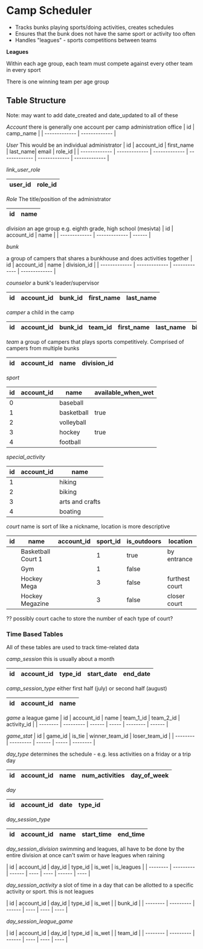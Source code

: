 # Camp Scheduler

* Tracks bunks playing sports/doing activities, creates schedules
* Ensures that the bunk does not have the same sport or activity too often
* Handles "leagues" - sports competitions between teams


**Leagues**

Within each age group, each team must compete against every other team in every sport

There is one winning team per age group

## Table Structure 

Note:  may want to add date_created and date_updated to all of these

_Account_
there is generally one account per camp administration office
| id  | camp_name |
| ------------- | ------------- |


_User_
This would be an individual administrator
| id  | account_id | first_name | last_name| email | role_id |
| ------------- | ------------- | ------------- | ------------- | ------------- | ------------- |

_link_user_role_

| user_id | role_id |
| ------- | ------- |

_Role_
The title/position of the administrator


| id  | name |
| --------- | --------- | 


_division_
an age group e.g. eighth grade, high school (mesivta)
| id  | account_id | name | 
| ------------- | ------------- | ------ |

_bunk_

a group of campers that shares a bunkhouse and does activities together
| id  | account_id | name | division_id |
| ------------- | ------------- | ------------- | ------------- |

_counselor_
a bunk's leader/supervisor

| id  | account_id | bunk_id | first_name | last_name|
| -------- | --------- | --------- |  --------- | ------- |

_camper_
a child in the camp

| id |  account_id | bunk_id | team_id | first_name | last_name | birth_date |
| -------- | --------- | --------- |  --------- |  --------- |  --------- | ------ |


_team_
a group of campers that plays sports competitively.  Comprised of campers from multiple bunks

| id |  account_id | name | division_id |
| -------- | --------- | --------- | ------- |

_sport_


| id |  account_id | name | available_when_wet | 
| -------- | --------- | ------- | ---- |
0 | | baseball | 
1 |  | basketball | true |
2 |  | volleyball | 
3 |  | hockey | true |
4 |  | football | 

_special_activity_

| id |  account_id | name |
| -------- | --------- | ------ |
1 |  | hiking |
2 |  | biking |
3 |  | arts and crafts |
4 |  | boating |


_court_
name is sort of like a nickname, location is more descriptive

| id | name | account_id | sport_id | is_outdoors | location | 
| -------- | --------- | ------- | ------ | ----- | ---- |
| | Basketball Court 1 |  | 1  | true | by entrance |
| | Gym | |  1  | false | |
| | Hockey Mega |  | 3  | false |  furthest court |
| | Hockey Megazine |  | 3  | false |  closer court |

?? possibly court cache to store the number of each type of court?

### Time Based Tables
All of these tables are used to track time-related data


_camp_session_
this is usually about a month

| id |  account_id | type_id | start_date | end_date | 
| -------- | --------- | --------- |  --------- | ------ |


_camp_session_type_
either first half (july) or second half (august)

| id |  account_id | name |
| -------- | --------- | ------ |

_game_
a league game
| id |  account_id | name | team_1_id | team_2_id | activity_id |
| -------- | --------- | ------ | ----- | -------- | ------ |

_game_stat_
| id | game_id | is_tie | winner_team_id | loser_team_id |
| -------- | --------- | ------ | ----- | -------- | 


_day_type_
determines the schedule - e.g. less activities on a friday or a trip day

| id |  account_id | name | num_activities | day_of_week
| -------- | --------- | ------ | ---- | ----- |


_day_


| id |  account_id | date | type_id |
| -------- | --------- | ------ | ---- |

_day_session_type_

| id |  account_id | name | start_time | end_time | 
| -------- | --------- | ------ | ---- | ----- |



_day_session_division_
swimming and leagues, all have to be done by the entire division at once
can't swim or have leagues when raining


| id |  account_id | day_id | type_id | is_wet  | is_leagues |
| -------- | --------- | ------ | ---- | ---- | ------ | ---- |


_day_session_activity_
a slot of time in a day that can be allotted to a specific activity or sport.
this is not leagues


| id |  account_id | day_id | type_id | is_wet | | bunk_id | 
| -------- | --------- | ------ | ---- | ---- | ---- |


_day_session_league_game_


| id |  account_id | day_id | type_id | is_wet | | team_id | 
| -------- | --------- | ------ | ---- | ---- | ---- |


